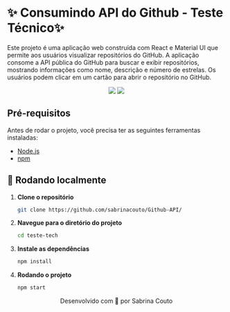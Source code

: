 # ✨ Consumindo API do Github  - Teste Técnico✨

Este projeto é uma aplicação web construída com React e Material UI que permite aos usuários visualizar repositórios do GitHub. A aplicação consome a API pública do GitHub para buscar e exibir repositórios, mostrando informações como nome, descrição e número de estrelas. Os usuários podem clicar em um cartão para abrir o repositório no GitHub.

<p align='center'>
   <img src="https://img.shields.io/badge/React-20232A?style=for-the-badge&logo=react&logoColor=61DAFB">
   <img src="https://img.shields.io/badge/Material%20UI-007FFF?style=for-the-badge&logo=mui&logoColor=white">
</p>

## Pré-requisitos

Antes de rodar o projeto, você precisa ter as seguintes ferramentas instaladas:

- [Node.js](https://nodejs.org/) 
- [npm](https://www.npmjs.com/get-npm) 

##  💬 Rodando localmente

1. **Clone o repositório**

   ```bash
   git clone https://github.com/sabrinacouto/Github-API/

2. **Navegue para o diretório do projeto**
   ```bash
   cd teste-tech
   
3. **Instale as dependências**
   ```bash
   npm install

4. **Rodando o projeto**
   ```bash
   npm start

<p align='center'>
Desenvolvido com 💜 por Sabrina Couto
</p>



